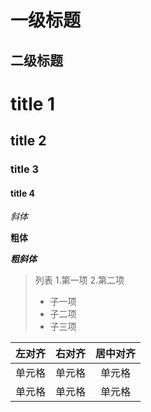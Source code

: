 一级标题
=======

二级标题
------------

# title 1
## title 2
### title 3
#### title 4

*斜体*

**粗体**

***粗斜体***

> 列表
> 1.第一项
> 2.第二项
> + 子一项
> + 子二项
> + 子三项

| 左对齐 | 右对齐 | 居中对齐 |
| :-----| ----: | :----: |
| 单元格 | 单元格 | 单元格 |
| 单元格 | 单元格 | 单元格 |